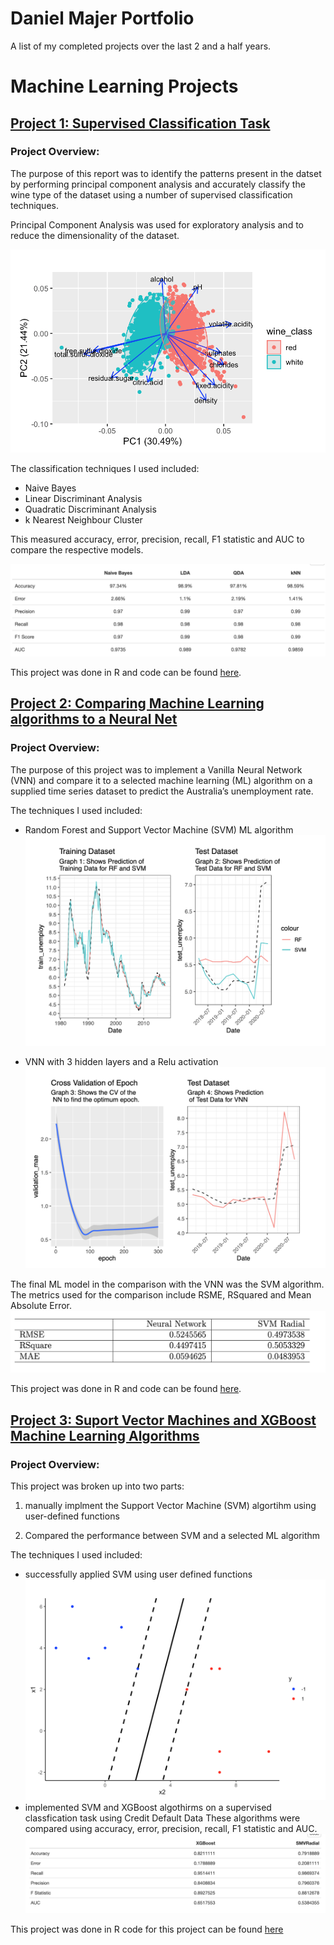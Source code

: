 # Daniel Majer Portfolio
A list of my completed projects over the last 2 and a half years. 

# Machine Learning Projects
## [Project 1: Supervised Classification Task](https://danielmajer24.github.io/Wine-Classification/)
### Project Overview:

The purpose of this report was to identify the patterns present in the datset by performing principal component analysis and accurately classify the wine type of the dataset using a number of supervised classification techniques.

Principal Component Analysis was used for exploratory analysis and to reduce the dimensionality of the dataset. 

![](/images/Wine%20PCA%20graph.png)

The classification techniques I used included:
- Naive Bayes
- Linear Discriminant Analysis
- Quadratic Discriminant Analysis
- k Nearest Neighbour Cluster

This measured accuracy, error, precision, recall, F1 statistic and AUC to compare the respective models.

![](/images/Wine%20results%20Table.png)

This project was done in R and code can be found [here](https://github.com/DanielMajer24/Wine-Classification). 

## [Project 2: Comparing Machine Learning algorithms to a Neural Net](https://danielmajer24.github.io/Comparing-a-VNN-to-SVM/)
### Project Overview:

The purpose of this project was to implement a Vanilla Neural Network (VNN) and compare it to a selected machine learning (ML) algorithm on a supplied time series dataset to predict the Australia’s unemployment rate.

The techniques I used included:
- Random Forest and Support Vector Machine (SVM) ML algorithm
![](/images/RF%20and%20SVM%20graph.png)

- VNN with 3 hidden layers and a Relu activation
![](/images/NN%20Graph.png)

The final ML model in the comparison with the VNN was the SVM algorithm. The metrics used for the comparison include RSME, RSquared and Mean Absolute Error.
![](/images/NN%20SVM%20results%20Table.png)

This project was done in R and code can be found [here](https://github.com/DanielMajer24/Comparing-a-VNN-to-SVM). 

## [Project 3: Suport Vector Machines and XGBoost Machine Learning Algorithms](https://danielmajer24.github.io/SVM-Analysis/)
### Project Overview: 

This project was broken up into two parts: 

1) manually implment the Support Vector Machine (SVM) algortihm using user-defined functions

2) Compared the performance between SVM and a selected ML algorithm

The techniques I used included:
- successfully applied SVM using user defined functions
![](/images/SVM%20Graph.png)
- implemented SVM and XGBoost algothirms on a supervised classfication task using Credit Default Data
These algorithms were compared using accuracy, error, precision, recall, F1 statistic and AUC.
![](/images/XGBoost%20Vs%20SVM.png)

This project was done in R code for this project can be found [here](https://github.com/DanielMajer24/SVM-Analysis)


